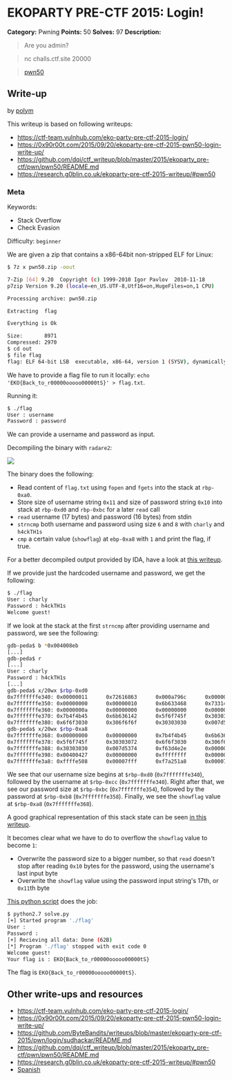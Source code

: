 # EKOPARTY PRE-CTF 2015: Login!

**Category:** Pwning
**Points:** 50
**Solves:** 97
**Description:**

> Are you admin?

> nc challs.ctf.site 20000

>[pwn50](pwn50.zip)

## Write-up

by [polym](https://github.com/abpolym)

This writeup is based on following writeups:

* <https://ctf-team.vulnhub.com/eko-party-pre-ctf-2015-login/>
* <https://0x90r00t.com/2015/09/20/ekoparty-pre-ctf-2015-pwn50-login-write-up/>
* <https://github.com/dqi/ctf_writeup/blob/master/2015/ekoparty_pre-ctf/pwn/pwn50/README.md>
* <https://research.g0blin.co.uk/ekoparty-pre-ctf-2015-writeup/#pwn50>

### Meta

Keywords:

* Stack Overflow
* Check Evasion

Difficulty: `beginner`

We are given a zip that contains a x86-64bit non-stripped ELF for Linux:

```bash
$ 7z x pwn50.zip -oout

7-Zip [64] 9.20  Copyright (c) 1999-2010 Igor Pavlov  2010-11-18
p7zip Version 9.20 (locale=en_US.UTF-8,Utf16=on,HugeFiles=on,1 CPU)

Processing archive: pwn50.zip

Extracting  flag

Everything is Ok

Size:       8971
Compressed: 2970
$ cd out
$ file flag
flag: ELF 64-bit LSB  executable, x86-64, version 1 (SYSV), dynamically linked (uses shared libs), for GNU/Linux 2.6.24, BuildID[sha1]=36d90477a8214ae522b46125cf8296e52a3a2d6c, not stripped
```

We have to provide a flag file to run it locally: `echo 'EKO{Back_to_r00000ooooo00000tS}' > flag.txt`.

Running it:

```bash
$ ./flag 
User : username
Password : password
```

We can provide a username and password as input.

Decompiling the binary with `radare2`:

![](./main.png)

The binary does the following:

* Read content of `flag.txt` using `fopen` and `fgets` into the stack at `rbp-0xa0`.
* Store size of username string `0x11` and size of password string `0x10` into stack at `rbp-0xd0` and `rbp-0xbc` for a later `read` call
* `read` username (17 bytes) and password (16 bytes) from stdin
* `strncmp` both username and password using size `6` and `8` with `charly` and `h4ckTH1s`
* `cmp` a certain value (`showflag`) at `ebp-0xa8` with `1` and print the flag, if true.

For a better decompiled output provided by IDA, have a look at [this writeup](https://github.com/dqi/ctf_writeup/blob/master/2015/ekoparty_pre-ctf/pwn/pwn50/README.md).

If we provide just the hardcoded username and password, we get the following:

```bash
$ ./flag 
User : charly
Password : h4ckTH1s
Welcome guest!
```

If we look at the stack at the first `strncmp` after providing username and password, we see the following:

```bash
gdb-peda$ b *0x004008eb
[...]
gdb-peda$ r
[...]
User : charly
Password : h4ckTH1s
[...]
gdb-peda$ x/20wx $rbp-0xd0
0x7fffffffe340: 0x00000011      0x72616863      0x000a796c      0x00000000
0x7fffffffe350: 0x00000000      0x00000010      0x6b633468      0x73314854
0x7fffffffe360: 0x0000000a      0x00000000      0x00000000      0x00000000
0x7fffffffe370: 0x7b4f4b45      0x6b636142      0x5f6f745f      0x30303072
0x7fffffffe380: 0x6f6f3030      0x306f6f6f      0x30303030      0x007d5374
gdb-peda$ x/20wx $rbp-0xa8
0x7fffffffe368: 0x00000000      0x00000000      0x7b4f4b45      0x6b636142
0x7fffffffe378: 0x5f6f745f      0x30303072      0x6f6f3030      0x306f6f6f
0x7fffffffe388: 0x30303030      0x007d5374      0xf63d4e2e      0x00000000
0x7fffffffe398: 0x00400427      0x00000000      0xffffffff      0x00000000
0x7fffffffe3a8: 0xffffe508      0x00007fff      0xf7a251a8      0x00007fff
```

We see that our username size begins at `$rbp-0xd0` (`0x7fffffffe340`), followed by the username at `$rbp-0xcc` (`0x7fffffffe340`).
Right after that, we see our password size at `$rbp-0xbc` (`0x7fffffffe354`), followed by the password at `$rbp-0xb8` (`0x7fffffffe358`).
Finally, we see the `showflag` value at `$rbp-0xa8` (`0x7fffffffe368`).

A good graphical representation of this stack state can be seen [in this writeup](https://0x90r00t.com/2015/09/20/ekoparty-pre-ctf-2015-pwn50-login-write-up/).

It becomes clear what we have to do to overflow the `showflag` value to become `1`:

* Overwrite the password size to a bigger number, so that `read` doesn't stop after reading `0x10` bytes for the password, using the username's last input byte
* Overwrite the `showflag` value using the password input string's 17th, or `0x11`th byte

[This python script](./solve.py) does the job:

```bash
$ python2.7 solve.py
[+] Started program './flag'
User : 
Password : 
[+] Recieving all data: Done (62B)
[*] Program './flag' stopped with exit code 0
Welcome guest!
Your flag is : EKO{Back_to_r00000ooooo00000tS}
```

The flag is `EKO{Back_to_r00000ooooo00000tS}`.

## Other write-ups and resources

* <https://ctf-team.vulnhub.com/eko-party-pre-ctf-2015-login/>
* <https://0x90r00t.com/2015/09/20/ekoparty-pre-ctf-2015-pwn50-login-write-up/>
* <https://github.com/ByteBandits/writeups/blob/master/ekoparty-pre-ctf-2015/pwn/login/sudhackar/README.md>
* <https://github.com/dqi/ctf_writeup/blob/master/2015/ekoparty_pre-ctf/pwn/pwn50/README.md>
* <https://research.g0blin.co.uk/ekoparty-pre-ctf-2015-writeup/#pwn50>
* [Spanish](http://rmolina.co/2015/09/prectf-ekoparty-2015.html)
